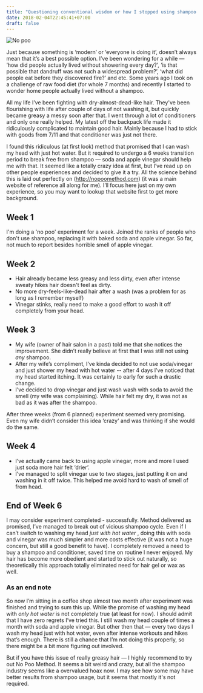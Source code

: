 ```yaml
---
title: "Questioning conventional wisdom or how I stopped using shampoo."
date: 2018-02-04T22:45:41+07:00
draft: false
---
```


![No poo](/images/no-poo.jpg)

Just because something is ‘modern’ or ‘everyone is doing it’, doesn’t always mean that it’s a best possible option. I’ve been wondering for a while — ‘how did people actually lived without showering every day?’, ‘is that possible that dandruff was not such a widespread problem?’, ‘what did people eat before they discovered fire?’ and etc. Some years ago I took on a challenge of raw food diet (for whole 7 months) and recently I started to wonder home people actually lived without a shampoo.

All my life I’ve been fighting with dry-almost-dead-like hair. They've been flourishing with life after couple of days of not washing it, but quickly became greasy a messy soon after that. I went through a lot of conditioners and only one really helped. My latest off the backpack life made it ridiculously complicated to maintain good hair. Mainly because I had to stick with goods from 7/11 and that conditioner was just not there.

I found this ridiculous (at first look) method that promised that I can wash my head with just hot water. But it required to undergo a 6 weeks transition period to break free from shampoo — soda and apple vinegar should help me with that. It seemed like a totally crazy idea at first, but I’ve read up on other people experiences and decided to give it a try. All the science behind this  is laid out perfectly on (http://nopoomethod.com) (it was a main website of reference all along for me). I’ll focus here just on my own experience, so you may want to lookup that website first to get more background.

## Week 1

I'm doing a 'no poo' experiment for a week. Joined the ranks of people who don't use shampoo, replacing it with baked soda and apple vinegar. So far, not much to report besides horrible smell of apple vinegar.

## Week 2
- Hair already became less greasy and less dirty, even after intense sweaty hikes hair doesn't feel as dirty.
- No more dry-feels-like-dead hair after a wash (was a problem for as long as I remember myself)
- Vinegar stinks, really need to make a good effort to wash it off completely from your head.

## Week 3 

- My wife (owner of hair salon in a past) told me that she notices the improvement. She didn’t really believe at first that I was still not using *any*  shampoo.
- After my wife’s compliment, I’ve kinda decided to not use soda/vinegar and just shower my head with hot water -- after 4 days I’ve noticed that my head started itching. It was certainly to early for such a drastic change.
- I’ve decided to drop vinegar and just wash wash with soda to avoid the smell (my wife was complaining). While hair felt my dry, it was not as bad as it was after the shampoo.

After three weeks (from 6 planned) experiment seemed very promising. Even my wife didn’t consider this idea ‘crazy’ and was thinking if she would do the same. 

## Week 4

- I’ve actually came back to using apple vinegar, more and more I used just soda more hair felt ‘drier’.
- I’ve managed to split vinegar use to two stages, just putting it on and washing in it off twice. This helped me avoid hard to wash of smell of from head.

## End of Week 6

I may consider experiment completed - successfully. Method delivered as promised, I’ve managed to break out of vicious shampoo cycle. Even if I can’t switch to washing my head *just with hot water* , doing this with soda and vinegar was much simpler and more costs effective (it was not a huge concern, but still a good benefit to have). I completely removed a need to buy a shampoo and conditioner, saved time on routine I never enjoyed. My hair has become more obedient and started to stick out naturally, so theoretically this approach totally eliminated need for hair gel or wax as well.

### As an end note

So now I’m sitting in a coffee shop almost two month after experiment was finished and trying to sum this up. While the promise of washing my head with *only hot water* is not completely true (at least for now). I should admit that I have zero regrets I’ve tried this. I still wash my head couple of times a month with soda and apple vinegar. But other then that — every two days I wash my head just with hot water, even after intense workouts and hikes that’s enough. There is still a chance that I’m not doing this properly, so there might be a bit more figuring out involved.

But if you have this issue of really greasy hair — I highly recommend to try out No Poo Method. It seems a bit weird and crazy, but all the shampoo industry seems like a overvalued hoax now. I may see how some may have better results from shampoo usage, but it seems that mostly it's not required.

